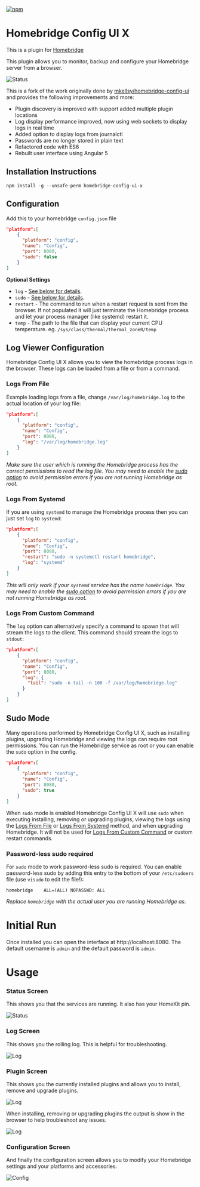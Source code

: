 [![npm](https://img.shields.io/npm/v/homebridge-config-ui-x.svg)](https://www.npmjs.com/package/homebridge-config-ui-x)

# Homebridge Config UI X

This is a plugin for [Homebridge](https://github.com/nfarina/homebridge)

This plugin allows you to monitor, backup and configure your Homebridge server from a browser.

![Status](screenshots/homebridge-config-ui-x-status.png)

This is a fork of the work originally done by [mkellsy/homebridge-config-ui](https://github.com/mkellsy/homebridge-config-ui) and provides the following improvements and more:

* Plugin discovery is improved with support added multiple plugin locations
* Log display performance improved, now using web sockets to display logs in real time
* Added option to display logs from journalctl
* Passwords are no longer stored in plain text
* Refactored code with ES6
* Rebuilt user interface using Angular 5

## Installation Instructions

```
npm install -g --unsafe-perm homebridge-config-ui-x
```

## Configuration

Add this to your homebridge `config.json` file

```json
"platform":[
    {
      "platform": "config",
      "name": "Config",
      "port": 8080,
      "sudo": false
    }
]
```

**Optional Settings**

* `log` - [See below for details](#log-viewer-configuration).
* `sudo` - [See below for details](#sudo-mode).
* `restart` - The command to run when a restart request is sent from the browser. If not populated it will just terminate the Homebridge process and let your process manager (like systemd) restart it.
* `temp` - The path to the file that can display your current CPU temperature. eg. `/sys/class/thermal/thermal_zone0/temp`

## Log Viewer Configuration

Homebridge Config UI X allows you to view the homebridge process logs in the browser. These logs can be loaded from a file or from a command.

### Logs From File

Example loading logs from a file, change `/var/log/homebridge.log` to the actual location of your log file:

```json
"platform":[
    {
      "platform": "config",
      "name": "Config",
      "port": 8080,
      "log": "/var/log/homebridge.log"
    }
]
```

*Make sure the user which is running the Homebridge process has the correct permissions to read the log file. You may need to enable the [sudo option](#sudo-mode) to avoid permission errors if you are not running Homebridge as root.*

### Logs From Systemd

If you are using `systemd` to manage the Homebridge process then you can just set `log` to `systemd`:

```json
"platform":[
    {
      "platform": "config",
      "name": "Config",
      "port": 8080,
      "restart": "sudo -n systemctl restart homebridge",
      "log": "systemd"
    }
]
```

*This will only work if your `systemd` service has the name `homebridge`. You may need to enable the [sudo option](#sudo-mode) to avoid permission errors if you are not running Homebridge as root.*

### Logs From Custom Command

The `log` option can alternatively specify a command to spawn that will stream the logs to the client. This command should stream the logs to `stdout`:

```json
"platform":[
    {
      "platform": "config",
      "name": "Config",
      "port": 8080,
      "log": {
        "tail": "sudo -n tail -n 100 -f /var/log/homebridge.log"
      }
    }
]
```

## Sudo Mode

Many operations performed by Homebridge Config UI X, such as installing plugins, upgrading Homebridge and viewing the logs can require root permissions. You can run the Homebridge service as root or you can enable the `sudo` option in the config.

```json
"platform":[
    {
      "platform": "config",
      "name": "Config",
      "port": 8080,
      "sudo": true
    }
]
```

When `sudo` mode is enabled Homebridge Config UI X will use `sudo` when executing installing, removing or upgrading plugins, viewing the logs using the [Logs From File](#logs-from-file) or [Logs From Systemd](#logs-from-systemd) method, and when upgrading Homebridge. It will not be used for [Logs From Custom Command](#logs-from-custom-command) or custom restart commands.

### Password-less sudo required

For `sudo` mode to work password-less sudo is required. You can enable password-less sudo by adding this entry to the bottom of your `/etc/sudoers` file (use `visudo` to edit the file!):

```
homebridge    ALL=(ALL) NOPASSWD: ALL
```

*Replace `homebridge` with the actual user you are running Homebridge as.*

# Initial Run

Once installed you can open the interface at http://localhost:8080. The default username is `admin` and the default password is `admin`.

# Usage

### Status Screen

This shows you that the services are running. It also has your HomeKit pin.

![Status](screenshots/homebridge-config-ui-x-status.png)

### Log Screen

This shows you the rolling log. This is helpful for troubleshooting.

![Log](screenshots/homebridge-config-ui-x-logs.png)

### Plugin Screen

This shows you the currently installed plugins and allows you to install, remove and upgrade plugins.

![Log](screenshots/homebridge-config-ui-x-plugins.png)

When installing, removing or upgrading plugins the output is show in the browser to help troubleshoot any issues.

![Log](screenshots/homebridge-config-ui-x-plugins-install.png)


### Configuration Screen

And finally the configuration screen allows you to modify your Homebridge settings and your platforms and accessories.

![Config](screenshots/homebridge-config-ui-x-config.png)
